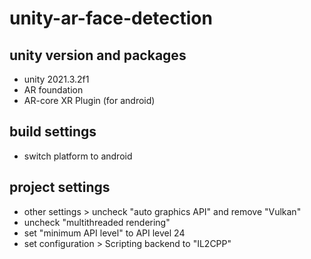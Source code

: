 # unity-ar-face-detection

## unity version and packages
* unity 2021.3.2f1
* AR foundation
* AR-core XR Plugin (for android)

## build settings 
* switch platform to android

## project settings
* other settings > uncheck "auto graphics API" and remove "Vulkan"
* uncheck "multithreaded rendering"
* set "minimum API level" to API level 24
* set configuration > Scripting backend to "IL2CPP"
